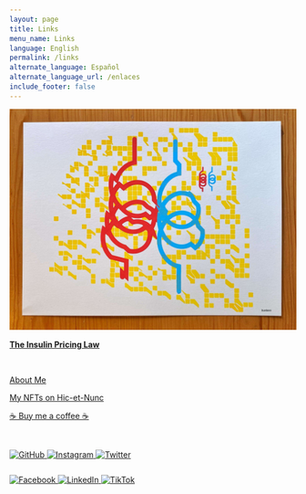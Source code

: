 ```yaml
---
layout: page
title: Links
menu_name: Links
language: English
permalink: /links
alternate_language: Español
alternate_language_url: /enlaces
include_footer: false
---
```


<p class="text-center">
  <img src="assets/images/the_insulin_pricing_law.jpg">
</p>

<p>
  <a href="/insulin-pricing-law" class="btn btn-primary text-dark btn-md btn-block">
    <strong>The Insulin Pricing Law</strong>
  </a>
</p>

<p class="m-t-5">
  &nbsp;
</p>

<p>
  <a href="/" class="btn btn-dark btn-md btn-block">
    About Me
  </a>
</p>

<p>
  <a href="https://objkt.com/profile/tz1MLGjH4EGE4MaYWQKQQ4mCrLZAyb3RvAYJ" class="btn btn-dark btn-md btn-block">
    My NFTs on Hic-et-Nunc
  </a>
</p>


<p>
  <a href="http://buymeacoffee.com/bustavo" class="btn btn-dark btn-md btn-block">
    ☕️ Buy me a coffee ☕️
  </a>
</p>

<p class="m-t-5">
  &nbsp;
</p>

<p class="text-center mb-0">
  <a href="https://github.com/bustavo" target="_blank">
    <img alt="GitHub" src="https://img.shields.io/badge/bustavo-FFFFFF?logo=github&logoColor=black" style="min-height: 30px;" class="mb-1">
  </a>
  <a href="https://instagram.com/bustavo" target="_blank">
    <img alt="Instagram" src="https://img.shields.io/badge/bustavo-E4405F?logo=instagram&logoColor=white" style="min-height: 30px;" class="mb-1">
  </a>
  <a href="https://twitter.com/bustavo" target="_blank">
    <img alt="Twitter" src="https://img.shields.io/badge/bustavo-1DA1F2?logo=twitter&logoColor=white" style="min-height: 30px;" class="mb-1">
  </a>
</p>
<p class="text-center">
  <a href="https://facebook.com/bustavo" target="_blank">
    <img alt="Facebook" src="https://img.shields.io/badge/bustavo-1877F2?logo=facebook&logoColor=white" style="min-height: 30px;" class="mb-1">
  </a>
  <a href="https://linkedin.com/in/bustavo/" target="_blank">
    <img alt="LinkedIn" src="https://img.shields.io/badge/bustavo-0077B5?logo=linkedin&logoColor=white" style="min-height: 30px;" class="mb-1">
  </a>
  <a href="http://tiktok.com/@bustavo.com" target="_blank">
    <img alt="TikTok" src="https://img.shields.io/badge/bustavo-FFFFFF?logo=tiktok&logoColor=black" style="min-height: 30px;" class="mb-1">
  </a>
</p>